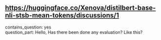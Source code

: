 ## https://huggingface.co/Xenova/distilbert-base-nli-stsb-mean-tokens/discussions/1

contains_question: yes  
question_part: Hello, Has there been done any evaluation? Like this?